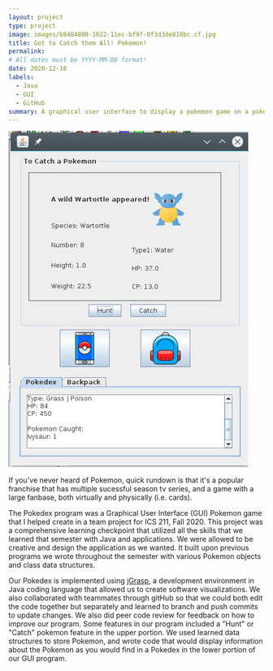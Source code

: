 ```yaml
---
layout: project
type: project
image: images/b8484800-1022-11ec-bf9f-0f3d3de818bc.cf.jpg
title: Got to Catch them All! Pokemon!
permalink: 
# All dates must be YYYY-MM-DD format!
date: 2020-12-18
labels:
  - Java
  - GUI
  - GitHub
summary: A graphical user interface to display a pokemon game on a pokedex.
---
```


<img class="ui large floated image" src="../images/Screenshot_20171128_151713.png"> 


If you've never heard of Pokemon, quick rundown is that it's a popular franchise that has multiple sucessful season tv series, and a game with a large fanbase, both virtually and physically (i.e. cards).

The Pokedex program was a Graphical User Interface (GUI) Pokemon game that I helped create in a team project for ICS 211, Fall 2020. This project was a comprehensive learning checkpoint that utilized all the skills that we learned that semester with Java and applications. We were allowed to be creative and design the application as we wanted. It built upon previous programs we wrote throughout the semester with various Pokemon objects and class data structures.

Our Pokedex is implemented using [jGrasp](https://www.jgrasp.org/), a development environment in Java coding language that allowed us to create software visualizations. We also collaborated with teammates through gitHub so that we could both edit the code together but separately and learned to branch and push commits to update changes. We also did peer code review for feedback on how to improve our program. Some features in our program included a "Hunt" or "Catch" pokemon feature in the upper portion. We used learned data structures to store Pokemon, and wrote code that would display information about the Pokemon as you would find in a Pokedex in the lower portion of our GUI program.

